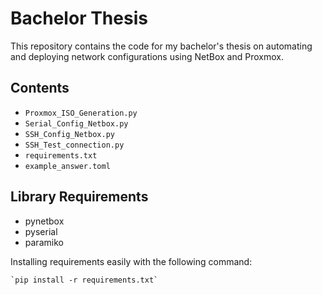 # Bachelor Thesis

This repository contains the code for my bachelor's thesis on automating and deploying network configurations using NetBox and Proxmox.

## Contents

- `Proxmox_ISO_Generation.py`
- `Serial_Config_Netbox.py`
- `SSH_Config_Netbox.py`
- `SSH_Test_connection.py`
- `requirements.txt`
- `example_answer.toml`

## Library Requirements

* pynetbox
* pyserial
* paramiko

Installing requirements easily with the following command:

    `pip install -r requirements.txt`
